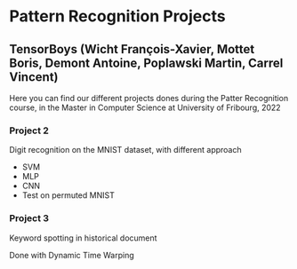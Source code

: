 # Pattern Recognition Projects

## TensorBoys (Wicht François-Xavier, Mottet Boris, Demont Antoine, Poplawski Martin, Carrel Vincent)

Here you can find our different projects dones during the Patter Recognition course, in the Master in Computer Science at University of Fribourg, 2022

### Project 2

Digit recognition on the MNIST dataset, with different approach

- SVM
- MLP
- CNN
- Test on permuted MNIST 

### Project 3

Keyword spotting in historical document

Done with Dynamic Time Warping